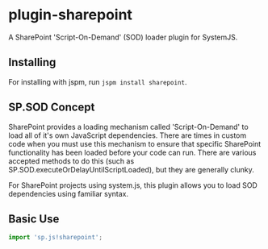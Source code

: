 plugin-sharepoint
=================

A SharePoint 'Script-On-Demand' (SOD) loader plugin for SystemJS.

Installing
---

For installing with jspm, run `jspm install sharepoint`.

SP.SOD Concept
---

SharePoint provides a loading mechanism called 'Script-On-Demand' to load all of it's own JavaScript dependencies.
There are times in custom code when you must use this mechanism to ensure that specific SharePoint functionality has been loaded before your code can run.
There are various accepted methods to do this (such as SP.SOD.executeOrDelayUntilScriptLoaded), but they are generally clunky.

For SharePoint projects using system.js, this plugin allows you to load SOD dependencies using familiar syntax.

Basic Use
---

```javascript
import 'sp.js!sharepoint';
```
